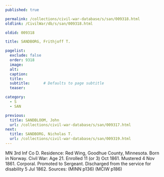 ```yaml
---
published: true

permalink: /collections/civil-war-database/s/san/009318.html
oldlink: /CivilWar/db/s/san/009318.html

oldid: 009318

title: SANDBORG, Frithjoff T.

pagelist:
  exclude: false
  order: 9318
  image: 
  alt:
  caption:
  title:
  subtitle:      # Defaults to page subtitle
  teaser:

category: 
  - S 
  - SAN

previous:
  title: SANDBLOOM, John
  url: /collections/civil-war-database/s/san/009317.html  
next:
  title: SANDBORG, Nicholas T.
  url: /collections/civil-war-database/s/san/009319.html   
---
```

MN 3rd Inf Co D. Residence: Red Wing, Goodhue County, Minnesota. Born in Norway. Civil War: Age 21. Enrolled 11 (or 3) Oct 1861. Mustered 4 Nov 1861. Corporal. Promoted to Sergeant. Discharged from the service for disability 5 Jul 1862. Sources: (MINN p136) (MCIW p186)